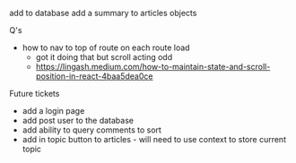 add to database
add a summary to articles objects

Q's
- how to nav to top of route on each route load
    - got it doing that but scroll acting odd
    - https://lingash.medium.com/how-to-maintain-state-and-scroll-position-in-react-4baa5dea0ce

Future tickets
- add a login page
- add post user to the database
- add ability to query comments to sort
- add in topic button to articles - will need to use context to store current topic